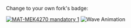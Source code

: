 Change to your own fork's badge:

[![MAT-MEK4270 mandatory 1](https://github.com/Marinelecomte/mandatory1/actions/workflows/main.yml/badge.svg)](https://github.com/Marinelecomte/mandatory1/actions/workflows/main.yml)
![Wave Animation](neumannwave.gif)
